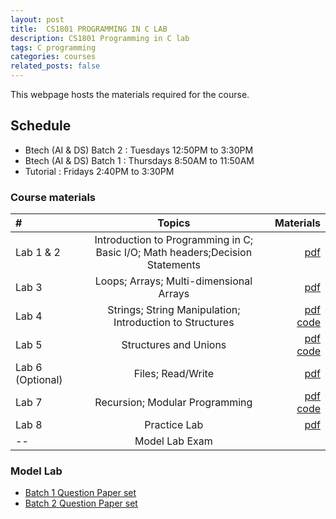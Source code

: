 ```yaml
---
layout: post
title:  CS1801 PROGRAMMING IN C LAB
description: CS1801 Programming in C lab
tags: C programming
categories: courses
related_posts: false
---
```

This webpage hosts the materials required for the course.

## Schedule
- Btech (AI & DS) Batch 2 : Tuesdays 12:50PM to 3:30PM
- Btech (AI & DS) Batch 1 : Thursdays 8:50AM to 11:50AM
- Tutorial : Fridays 2:40PM to 3:30PM

### Course materials

| # | Topics | Materials |
| :----------- | :------------: | ------------: |
| Lab 1 & 2    | Introduction to Programming in C; Basic I/O; Math headers;Decision Statements|[pdf](https://1drv.ms/b/s!AhmdvFFLMiuCg6BXqRR9ikICjODnXQ?e=5ucdGI)|
| Lab 3        | Loops; Arrays; Multi-dimensional Arrays |[pdf](https://1drv.ms/b/s!AhmdvFFLMiuCg6BVE__MOA31n1pmoQ?e=8yYcgK) |
| Lab 4       | Strings; String Manipulation; Introduction to Structures |[pdf](https://1drv.ms/b/s!AhmdvFFLMiuCg6BY3Yd_xIvLJtTFwQ?e=7XGSgl)<br /> [<u>code</u>](https://1drv.ms/u/s!AhmdvFFLMiuCg6BWJ5U9_Xyen1x3zg?e=fgBNmc)|
| Lab 5       | Structures and Unions |[pdf](https://1drv.ms/b/s!AhmdvFFLMiuCg6BaPOCa4MK3Z1z2rw?e=E47QdJ)<br /> [<u>code</u>](https://1drv.ms/u/s!AhmdvFFLMiuCg6BbrhoPsuj9M1752A?e=b4z0sH) |
| Lab 6 (Optional)  | Files; Read/Write | [pdf](https://1drv.ms/b/s!AhmdvFFLMiuCg6BcXRIDiYVISTg7ag?e=OdahM7) |
| Lab 7       | Recursion; Modular Programming  |[pdf](https://1drv.ms/b/s!AhmdvFFLMiuCg6BdYZrv-O4qUZJV7Q?e=7P1vIn)<br />[<u>code</u>](https://1drv.ms/u/s!AhmdvFFLMiuCg6BedPs6rKDiL95_qQ?e=7iyjdT) |
|Lab 8        | Practice Lab    |[pdf](https://1drv.ms/b/s!AhmdvFFLMiuCg6Bgg3s7Plwn-RqUJA?e=xyWZUA)|
| --          | Model Lab Exam  | |


### Model Lab

- [Batch 1 Question Paper set](https://1drv.ms/b/s!AhmdvFFLMiuCg6BqRgigRWaB5fbBJw?e=Nelq05)
- [Batch 2 Question Paper set](https://1drv.ms/b/s!AhmdvFFLMiuCg6BrrHkYIzMsym1v5A?e=dbrfeg)


